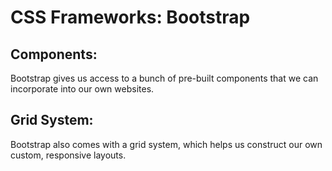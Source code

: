 # CSS Frameworks: Bootstrap
## Components: 
Bootstrap gives us access to a bunch of pre-built components
that we can incorporate into our own websites.
## Grid System:
Bootstrap also comes with a grid system, which helps us construct our own custom, responsive layouts.